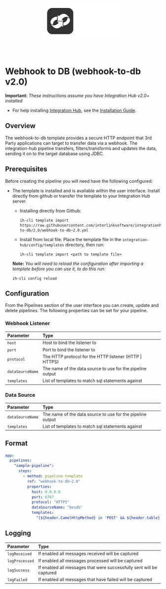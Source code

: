 <p align="center">
<img src="../../../assets/images/interlink-software.png" />
</p>
<br><br>

# Webhook to DB (webhook-to-db v2.0)

**Important:** _These instructions assume you have Integration Hub v2.0+ installed_

- For help installing [Integration Hub](https://docs.interlinksoftware.com/ih/latest/index.html), see the [Installation Guide](https://docs.interlinksoftware.com/ih/latest/install/install_overview.html).

## Overview

The webhook-to-db template provides a secure HTTP endpoint that 3rd Party applications can target to transfer data via a webhook. The integration-hub pipeline transfers, filters/transforms and updates the data, sending it on to the target database using JDBC.

## Prerequisites

Before creating the pipeline you will need have the following configured:

- The template is installed and is available within the user interface. Install directly from github or transfer the template to your Integration Hub server.

  - Installing directly from Github:

    ```
    ih-cli template import https://raw.githubusercontent.com/interlinksoftware/integrationhub/main/templates/webhook-to-db/2.0/webhook-to-db~2.0.yml
    ```

  - Install from local file. Place the template file in the `integration-hub/config/templates` directory, then run:

    ```
    ih-cli template import <path to template file>
    ```

  **Note:** _You will need to reload the configuration after importing a template before you can use it, to do this run:_

  ```
  ih-cli config reload
  ```

## Configuration

From the Pipelines section of the user interface you can create, update and delete pipelines. The following properties can be set for your pipeline.

### Webhook Listener

| Parameter        | Type                                                       |
| :--------------- | :--------------------------------------------------------- |
| `host`           | Host to bind the listener to                               |
| `port`           | Port to bind the listener to                                |
| `protocol`       | The HTTP protocol for the HTTP listener (HTTP \| HTTPS)      |
| `dataSourceName` | The name of the data source to use for the pipeline output |
| `templates`      | List of templates to match sql statements against          |

### Data Source

| Parameter        | Type                                                       |
| :--------------- | :--------------------------------------------------------- |
| `dataSourceName` | The name of the data source to use for the pipeline output |
| `templates`      | List of templates to match sql statements against          |

## Format

```yml
app:
  pipelines:
    "sample-pipeline":
      steps:
        - method: pipeline-template
          ref: "webhook-to-db~2.0"
          properties:
            host: 0.0.0.0
            port: 6767
            protocol: "HTTPS"
            dataSourceName: "besdb"
            templates:
              "[${header.CamelHttpMethod} in 'POST' && ${header.table} == 'iss_es_users_table' ]": "INSERT INTO ${headers.table}(username, allowlogin, alertclose, alertassign) values(:?username, :?allowlogin::smallint, :?alertclose::smallint, :?alertassign::smallint);"
```

## Logging

| Parameter      | Type                                                                 |
| :------------- | :------------------------------------------------------------------- |
| `logReceived`  | If enabled all messages received will be captured                    |
| `logProcessed` | If enabled all messages processed will be captured                   |
| `logSuccess`   | If enabled all messages that were successfully sent will be captured |
| `logFailed`    | If enabled all messages that have failed will be captured            |
